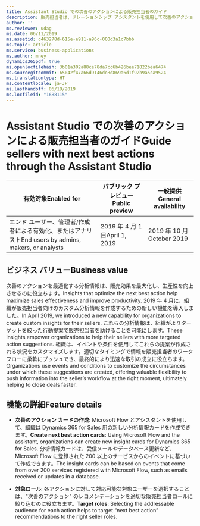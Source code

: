 ```yaml
---
title: Assistant Studio での次善のアクションによる販売担当者のガイド
description: 販売担当者は、リレーションシップ アシスタントを使用して次善のアクションを見つけることができます。 Assistant Studio を使用することで、組織はビジネス ニーズに合わせてこれらのアクションを調整できます。 この機能は、2019 年リリース ウェーブ 2 で一般提供されます。
author: ''
ms.reviewer: udag
ms.date: 06/11/2019
ms.assetid: c463278d-615e-e911-a96c-000d3a1c7bbb
ms.topic: article
ms.service: business-applications
ms.author: mney
dynamics365pdf: true
ms.openlocfilehash: 3b01a302a88ce78da7cc6b426bee71822bea6474
ms.sourcegitcommit: 65042f47a66d9146de8d869a6d1f92b9a5ca9524
ms.translationtype: HT
ms.contentlocale: ja-JP
ms.lasthandoff: 06/19/2019
ms.locfileid: "1688115"
---
```

# <a name="guide-sellers-with-next-best-actions-through-the-assistant-studio"></a><span data-ttu-id="e6bb7-105">Assistant Studio での次善のアクションによる販売担当者のガイド</span><span class="sxs-lookup"><span data-stu-id="e6bb7-105">Guide sellers with next best actions through the Assistant Studio</span></span>


| <span data-ttu-id="e6bb7-106">有効対象</span><span class="sxs-lookup"><span data-stu-id="e6bb7-106">Enabled for</span></span>    |  <span data-ttu-id="e6bb7-107">パブリック プレビュー</span><span class="sxs-lookup"><span data-stu-id="e6bb7-107">Public preview</span></span> | <span data-ttu-id="e6bb7-108">一般提供</span><span class="sxs-lookup"><span data-stu-id="e6bb7-108">General availability</span></span> | 
| ---------- | ---------- |---------- |
|<span data-ttu-id="e6bb7-109">エンド ユーザー、管理者/作成者による有効化、またはアナリスト</span><span class="sxs-lookup"><span data-stu-id="e6bb7-109">End users by admins, makers, or analysts</span></span>|<span data-ttu-id="e6bb7-110">2019 年 4 月 1 日</span><span class="sxs-lookup"><span data-stu-id="e6bb7-110">April 1, 2019</span></span>| <span data-ttu-id="e6bb7-111">2019 年 10 月</span><span class="sxs-lookup"><span data-stu-id="e6bb7-111">October 2019</span></span>|


## <a name="business-value"></a><span data-ttu-id="e6bb7-112">ビジネス バリュー</span><span class="sxs-lookup"><span data-stu-id="e6bb7-112">Business value</span></span>
<!-- bv start -->
<span data-ttu-id="e6bb7-113">次善のアクションを最適化する分析情報は、販売効果を最大化し、生産性を向上させるのに役立ちます。</span><span class="sxs-lookup"><span data-stu-id="e6bb7-113">Insights that optimize the next best action help maximize sales effectiveness and improve productivity.</span></span> <span data-ttu-id="e6bb7-114">2019 年 4 月に、組織が販売担当者向けのカスタム分析情報を作成するための新しい機能を導入しました。</span><span class="sxs-lookup"><span data-stu-id="e6bb7-114">In April 2019, we introduced a new capability for organizations to create custom insights for their sellers.</span></span> <span data-ttu-id="e6bb7-115">これらの分析情報は、組織がよりターゲットを絞った行動提案で販売担当者を助けることを可能にします。</span><span class="sxs-lookup"><span data-stu-id="e6bb7-115">These insights empower organizations to help their sellers with more targeted action suggestions.</span></span> <span data-ttu-id="e6bb7-116">組織は、イベントや条件を使用してこれらの提案が作成される状況をカスタマイズします。適切なタイミングで情報を販売担当者のワークフローに柔軟にプッシュでき、最終的により迅速な取引の成立に役立ちます。</span><span class="sxs-lookup"><span data-stu-id="e6bb7-116">Organizations use events and conditions to customize the circumstances under which these suggestions are created, offering valuable flexibility to push information into the seller’s workflow at the right moment, ultimately helping to close deals faster.</span></span>
<!-- bv end -->



## <a name="feature-details"></a><span data-ttu-id="e6bb7-117">機能の詳細</span><span class="sxs-lookup"><span data-stu-id="e6bb7-117">Feature details</span></span>
<!--feature detail start -->
- <span data-ttu-id="e6bb7-118">**次善のアクション カードの作成**: Microsoft Flow とアシスタントを使用して、組織は Dynamics 365 for Sales 用の新しい分析情報カードを作成できます。</span><span class="sxs-lookup"><span data-stu-id="e6bb7-118">**Create next best action cards**: Using Microsoft Flow and the assistant, organizations can create new insight cards for Dynamics 365 for Sales.</span></span> <span data-ttu-id="e6bb7-119">分析情報カードは、受信メールやデータベース更新など、Microsoft Flow に登録された 200 以上のサービスからのイベントに基づいて作成できます。</span><span class="sxs-lookup"><span data-stu-id="e6bb7-119">The insight cards can be based on events that come from over 200 services registered with Microsoft Flow, such as emails received or updates in a database.</span></span>

- <span data-ttu-id="e6bb7-120">**対象ロール**: 各アクションに対して対応可能な対象ユーザーを選択することは、"次善のアクション" のレコメンデーションを適切な販売担当者ロールに絞り込むのに役立ちます。</span><span class="sxs-lookup"><span data-stu-id="e6bb7-120">**Target roles**: Selecting the addressable audience for each action helps to target “next best action” recommendations to the right seller roles.</span></span>
<!--feature detail end -->











